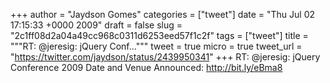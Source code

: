 
+++
author = "Jaydson Gomes"
categories = ["tweet"]
date = "Thu Jul 02 17:15:33 +0000 2009"
draft = false
slug = "2c1ff08d2a04a49cc968c0311d6253eed57f1c2f"
tags = ["tweet"]
title = """RT: @jeresig: jQuery Conf..."""
tweet = true
micro = true
tweet_url = "https://twitter.com/jaydson/status/2439950341"
+++
RT: @jeresig: jQuery Conference 2009 Date and Venue Announced: http://bit.ly/eBma8
